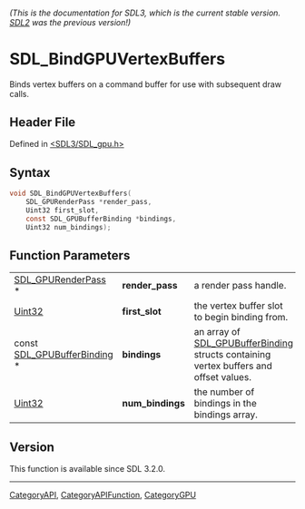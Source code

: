 ###### (This is the documentation for SDL3, which is the current stable version. [SDL2](https://wiki.libsdl.org/SDL2/) was the previous version!)
# SDL_BindGPUVertexBuffers

Binds vertex buffers on a command buffer for use with subsequent draw calls.

## Header File

Defined in [<SDL3/SDL_gpu.h>](https://github.com/libsdl-org/SDL/blob/main/include/SDL3/SDL_gpu.h)

## Syntax

```c
void SDL_BindGPUVertexBuffers(
    SDL_GPURenderPass *render_pass,
    Uint32 first_slot,
    const SDL_GPUBufferBinding *bindings,
    Uint32 num_bindings);
```

## Function Parameters

|                                                      |                  |                                                                                                               |
| ---------------------------------------------------- | ---------------- | ------------------------------------------------------------------------------------------------------------- |
| [SDL_GPURenderPass](SDL_GPURenderPass) *             | **render_pass**  | a render pass handle.                                                                                         |
| [Uint32](Uint32)                                     | **first_slot**   | the vertex buffer slot to begin binding from.                                                                 |
| const [SDL_GPUBufferBinding](SDL_GPUBufferBinding) * | **bindings**     | an array of [SDL_GPUBufferBinding](SDL_GPUBufferBinding) structs containing vertex buffers and offset values. |
| [Uint32](Uint32)                                     | **num_bindings** | the number of bindings in the bindings array.                                                                 |

## Version

This function is available since SDL 3.2.0.

----
[CategoryAPI](CategoryAPI), [CategoryAPIFunction](CategoryAPIFunction), [CategoryGPU](CategoryGPU)

